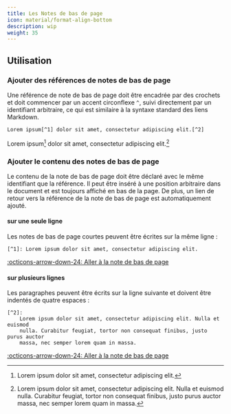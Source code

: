 ```yaml
---
title: Les Notes de bas de page
icon: material/format-align-bottom
description: wip
weight: 35
---
```


## Utilisation

### Ajouter des références de notes de bas de page

Une référence de note de bas de page doit être encadrée par des crochets et doit commencer par un accent circonflexe `^`, suivi directement par un identifiant arbitraire, ce qui est similaire à la syntaxe standard des liens Markdown.

``` title="Texte avec note de bas de page."
Lorem ipsum[^1] dolor sit amet, consectetur adipiscing elit.[^2]
```

<div class="result" markdown>

Lorem ipsum[^1] dolor sit amet, consectetur adipiscing elit.[^2]

</div>

### Ajouter le contenu des notes de bas de page

Le contenu de la note de bas de page doit être déclaré avec le même identifiant que la référence. Il peut être inséré à une position arbitraire dans le document et est toujours affiché en bas de la page. De plus, un lien de retour vers la référence de la note de bas de page est automatiquement ajouté.

#### sur une seule ligne

Les notes de bas de page courtes peuvent être écrites sur la même ligne :

``` title="Note de bas de page"
[^1]: Lorem ipsum dolor sit amet, consectetur adipiscing elit.
```

<div class="result" markdown>

[:octicons-arrow-down-24: Aller à la note de bas de page](#fn:1)

</div>

  [^1]: Lorem ipsum dolor sit amet, consectetur adipiscing elit.

#### sur plusieurs lignes

Les paragraphes peuvent être écrits sur la ligne suivante et doivent être indentés de quatre espaces :

``` title="Note de bas de page"
[^2]:
    Lorem ipsum dolor sit amet, consectetur adipiscing elit. Nulla et euismod
    nulla. Curabitur feugiat, tortor non consequat finibus, justo purus auctor
    massa, nec semper lorem quam in massa.
```

<div class="result" markdown>

[:octicons-arrow-down-24: Aller à la note de bas de page](#fn:2)

</div>

[^2]:
    Lorem ipsum dolor sit amet, consectetur adipiscing elit. Nulla et euismod
    nulla. Curabitur feugiat, tortor non consequat finibus, justo purus
    auctor massa, nec semper lorem quam in massa.